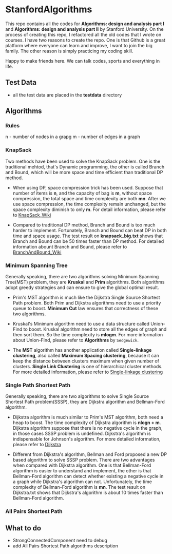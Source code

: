 # StanfordAlgorithms
This repo contains all the codes for **Algorithms: design and analysis part I** and **Algorithms: design and analysis part II** by Stanford University. On the process of creating this repo, I refactored all the old codes that I wrote on courses. I have two reasons to create the repo. One is that Github is a great platform where everyone can learn and improve, I want to join the big family. The other reason is simply practicing my coding skill.

Happy to make friends here. We can talk codes, sports and everything in life.

## Test Data
- all the test data are placed in the **testdata** directory

## Algorithms
### Rules
n - number of nodes in a grapg
m - number of edges in a graph

### KnapSack

Two methods have been used to solve the KnapSack problem. One is the traditional mehtod, that's Dynamic programming, the other is called Branch and Bound, which will be more space and time efficient than traditional DP method.

- When using DP, space compression trick has been used. Suppose that number of items is **n**, and the capacity of bag is **m**, without space compression, the total space and time complexity are both **mn**. After we use space compression, the time complexity remain unchanged, but the space complexity diminish to only **m**. For detail information, please refer to [KnapSack_Wiki](https://en.wikipedia.org/wiki/Knapsack_problem)

- Compared to traditional DP method, Branch and Bound is too much harder to implement. Fortunately, Branch and Bound can beat DP in both time and space usage. The test result on **knapsack_big.txt** shows that Branch and Bound can be 50 times faster than DP method. For detailed information abount Branch and Bound, please refer to [BranchAndBound_Wiki](https://en.wikipedia.org/wiki/Branch_and_bound)

### Minimum Spanning Tree 

Generally speaking, there are two algorithms solving Minimum Spanning Tree(MST) problem, they are **Kruskal** and **Prim** algorithms. Both algorithms adopt greedy strategies and can ensure to give the global optimal result.

- Prim's MST algorithm is much like the Dijkstra Single Source Shortest Path problem. Both Prim and Dijkstra algorithms need to use a priority queue to boost. **Minimum Cut** law ensures that correctness of these two algorithms.

- Kruskal's Minimum algorithm need to use a data structure called Union-Find to boost. Kruskal algorithm need to store all the edges of graph and then sort them. So the time complexity is **mlogm**. For more information about Union-Find, please refer to **Algorithms** by `Sedgewick`.

- The **MST** algorithm has another application called **Single-linkage clustering**, also called **Maximum Spacing clustering**, because it can keep the distance between clusters maximum when given number of clusters. **Single Link Clustering** is one of hierarchical cluster methods. For more detailed information, please refer to [Single-linkage clustering](https://en.wikipedia.org/wiki/Single-linkage_clustering)

### Single Path Shortest Path
Generally speaking, there are two algorithms to solve Single Source Shortest Path problem(SSSP), they are Dijkstra algorithm and Bellman-Ford algorithm.

- Dijkstra algorithm is much similar to Prim's MST algorithm, both need a heap to boost. The time complexity of Dijkstra algorithm is **nlogn + m**. Dijkstra algorithm suppose that there is no negative cycle in the graph, in those cases SSSP problem is undefined. Dijkstra's algorithm is indispensable for Johnson's algorithm. For more detailed information, please refer to [Dijkstra](https://en.wikipedia.org/wiki/Dijkstra%27s_algorithm)

- Different from Dijkstra's algorithm, Bellman and Ford proposed a new DP based algorithm to solve SSSP problem. There are two advantages when compared with Dijkstra algorithm. One is that Bellman-Ford algorithm is easier to understand and implement, the other is that Bellman-Ford algorithm can detect whether existing a negative cycle in a graph while Dijkstra's algorithm can not. Unfortunately, the time complexity of Bellman-Ford algorithm is **mn**. The test result on Dijkstra.txt shows that Dijkstra's algorithm is about 10 times faster than Bellman-Ford algorithm.

### All Pairs Shortest Path 

## What to do 
- StrongConnectedComponent need to debug
- add All Pairs Shortest Path algorithms description
